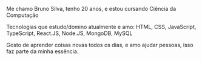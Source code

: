 Me chamo Bruno Silva, tenho 20 anos, e estou cursando Ciência da Computação

Tecnologias que estudo/domino atualmente e amo: HTML, CSS, JavaScript, TypeScript, React.JS, Node.JS, MongoDB, MySQL

Gosto de aprender coisas novas todos os dias, e amo ajudar pessoas, isso faz parte da minha essência.
